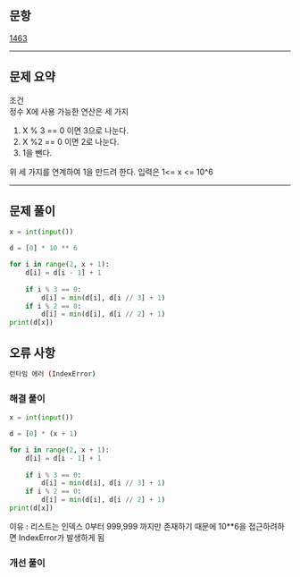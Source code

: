 ## 문항
[1463](https://www.acmicpc.net/problem/1463)

---
## 문제 요약
조건  
정수 X에 사용 가능한 연산은 세 가지
1. X % 3 == 0 이면 3으로 나눈다.
2. X %2 == 0 이면 2로 나눈다.
3. 1을 뺀다.

위 세 가지를 연계하여 1을 만드려 한다.
입력은 1<= x <= 10^6

---
## 문제 풀이
```python
x = int(input())

d = [0] * 10 ** 6

for i in range(2, x + 1):
    d[i] = d[i - 1] + 1
    
    if i % 3 == 0:
        d[i] = min(d[i], d[i // 3] + 1)
    if i % 2 == 0:
        d[i] = min(d[i], d[i // 2] + 1)
print(d[x])
```

## 오류 사항
```bash
런타임 에러 (IndexError)
```

### 해결 풀이
```python
x = int(input())

d = [0] * (x + 1)

for i in range(2, x + 1):
    d[i] = d[i - 1] + 1
    
    if i % 3 == 0:
        d[i] = min(d[i], d[i // 3] + 1)
    if i % 2 == 0:
        d[i] = min(d[i], d[i // 2] + 1)
print(d[x])
```
이유 : 리스트는 인덱스 0부터 999,999 까지만 존재하기 때문에 10**6을 접근하려하면 IndexError가 발생하게 됨
### 개선 풀이
```python

```